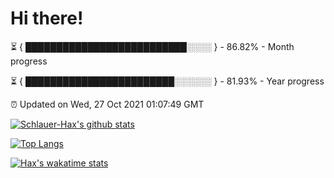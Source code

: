 # Hi there!

⏳ { ██████████████████████████░░░░ } - 86.82% - Month progress

⏳ { ████████████████████████░░░░░░ } - 81.93% - Year progress

⏰ Updated on Wed, 27 Oct 2021 01:07:49 GMT


[![Schlauer-Hax's github stats](https://github-readme-stats.vercel.app/api?username=Schlauer-Hax&show_icons=true&theme=dark&count_private=true)](https://github.com/Schlauer-Hax)


[![Top Langs](https://github-readme-stats.vercel.app/api/top-langs/?username=Schlauer-Hax&layout=compact&theme=dark)](https://github.com/Schlauer-Hax?tab=repositories)


[![Hax's wakatime stats](https://github-readme-stats.vercel.app/api/wakatime?username=Hax&theme=dark)](https://wakatime.com/@Hax)

